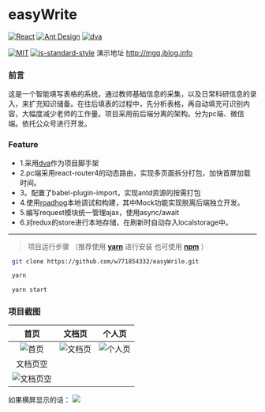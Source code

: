 # easyWrite

[![React](https://img.shields.io/badge/react-^15.4.0-brightgreen.svg?style=flat-square)](https://github.com/facebook/react)
[![Ant Design](https://img.shields.io/badge/ant--design-^2.13.3-yellowgreen.svg?style=flat-square)](https://github.com/ant-design/ant-design)
[![dva](https://img.shields.io/badge/dva-^1.2.1-orange.svg?style=flat-square)](https://github.com/dvajs/dva)

[![MIT](https://img.shields.io/dub/l/vibe-d.svg?style=flat-square)](http://opensource.org/licenses/MIT)
[![js-standard-style](https://img.shields.io/badge/code%20style-standard-brightgreen.svg)](http://standardjs.com)
演示地址 <http://mgq.jblog.info>


### 前言

这是一个智能填写表格的系统，通过教师基础信息的采集，以及日常科研信息的录入，来扩充知识储备。在往后填表的过程中，先分析表格，再自动填充可识别内容，大幅度减少老师的工作量。项目采用前后端分离的架构。分为pc端、微信端。依托公众号进行开发。

### Feature
-  1.采用[dva](https://github.com/dvajs/dva)作为项目脚手架
-  2.pc端采用react-router4的动态路由，实现多页面拆分打包，加快首屏加载时间。
-  3。配置了babel-plugin-import，实现antd资源的按需打包
-  4.使用[roadhog](https://github.com/sorrycc/roadhog)本地调试和构建，其中Mock功能实现脱离后端独立开发。
-  5.编写request模块统一管理ajax，使用async/await
-  6.对redux的store进行本地存储，在刷新时自动存入localstorage中。

***
> 项目运行步骤 （推荐使用 **[yarn](https://github.com/yarnpkg/yarn)** 进行安装 也可使用 **[npm](https://github.com/npm/npm)** ）
```bash
 git clone https://github.com/w771854332/easyWrile.git
```
```bash
 yarn
```
```bash
 yarn start
```

### 项目截图

|首页|文档页|个人页|
|:--:|:--:|:--:|
![首页](http://blog.bengiw.com:3000/screenshot/easyWrite.png)|![文档页](http://blog.bengiw.com:3000/screenshot/easyWrite2.png)|![个人页](http://blog.bengiw.com:3000/screenshot/easyWrite3.png)
|文档页空|
![文档页空](http://blog.bengiw.com:3000/screenshot/easyWrite4.png)|


如果横屏显示的话：
![](http://blog.bengiw.com:3000/screenshot/easyWrite5.png)



